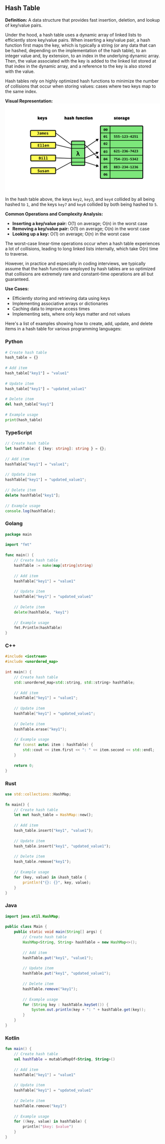 ## Hash Table

**Definition:**
A data structure that provides fast insertion, deletion, and lookup of key/value pairs.

Under the hood, a hash table uses a dynamic array of linked lists to efficiently store key/value pairs. When inserting a key/value pair, a hash function first maps the key, which is typically a string (or any data that can be hashed, depending on the implementation of the hash table), to an integer value and, by extension, to an index in the underlying dynamic array. Then, the value associated with the key is added to the linked list stored at that index in the dynamic array, and a reference to the key is also stored with the value.

Hash tables rely on highly optimized hash functions to minimize the number of collisions that occur when storing values: cases where two keys map to the same index.

**Visual Representation:**
![hash table](../assets/hash-table.png)

In the hash table above, the keys `key2`, `key3`, and `key4` collided by all being hashed to `1`, and the keys `key7` and `key8` collided by both being hashed to `5`.

**Common Operations and Complexity Analysis:**

- **Inserting a key/value pair:** O(1) on average; O(n) in the worst case
- **Removing a key/value pair:** O(1) on average; O(n) in the worst case
- **Looking up a key:** O(1) on average; O(n) in the worst case

The worst-case linear-time operations occur when a hash table experiences a lot of collisions, leading to long linked lists internally, which take O(n) time to traverse.

However, in practice and especially in coding interviews, we typically assume that the hash functions employed by hash tables are so optimized that collisions are extremely rare and constant-time operations are all but guaranteed.

**Use Cases:**

- Efficiently storing and retrieving data using keys
- Implementing associative arrays or dictionaries
- Caching data to improve access times
- Implementing sets, where only keys matter and not values



Here's a list of examples showing how to create, add, update, and delete items in a hash table for various programming languages:

### Python

```python
# Create hash table
hash_table = {}

# Add item
hash_table["key1"] = "value1"

# Update item
hash_table["key1"] = "updated_value1"

# Delete item
del hash_table["key1"]

# Example usage
print(hash_table)
```

### TypeScript

```typescript
// Create hash table
let hashTable: { [key: string]: string } = {};

// Add item
hashTable["key1"] = "value1";

// Update item
hashTable["key1"] = "updated_value1";

// Delete item
delete hashTable["key1"];

// Example usage
console.log(hashTable);
```

### Golang

```go
package main

import "fmt"

func main() {
    // Create hash table
    hashTable := make(map[string]string)

    // Add item
    hashTable["key1"] = "value1"

    // Update item
    hashTable["key1"] = "updated_value1"

    // Delete item
    delete(hashTable, "key1")

    // Example usage
    fmt.Println(hashTable)
}
```

### C++

```cpp
#include <iostream>
#include <unordered_map>

int main() {
    // Create hash table
    std::unordered_map<std::string, std::string> hashTable;

    // Add item
    hashTable["key1"] = "value1";

    // Update item
    hashTable["key1"] = "updated_value1";

    // Delete item
    hashTable.erase("key1");

    // Example usage
    for (const auto& item : hashTable) {
        std::cout << item.first << ": " << item.second << std::endl;
    }

    return 0;
}
```

### Rust

```rust
use std::collections::HashMap;

fn main() {
    // Create hash table
    let mut hash_table = HashMap::new();

    // Add item
    hash_table.insert("key1", "value1");

    // Update item
    hash_table.insert("key1", "updated_value1");

    // Delete item
    hash_table.remove("key1");

    // Example usage
    for (key, value) in &hash_table {
        println!("{}: {}", key, value);
    }
}
```

### Java

```java
import java.util.HashMap;

public class Main {
    public static void main(String[] args) {
        // Create hash table
        HashMap<String, String> hashTable = new HashMap<>();

        // Add item
        hashTable.put("key1", "value1");

        // Update item
        hashTable.put("key1", "updated_value1");

        // Delete item
        hashTable.remove("key1");

        // Example usage
        for (String key : hashTable.keySet()) {
            System.out.println(key + ": " + hashTable.get(key));
        }
    }
}
```

### Kotlin

```kotlin
fun main() {
    // Create hash table
    val hashTable = mutableMapOf<String, String>()

    // Add item
    hashTable["key1"] = "value1"

    // Update item
    hashTable["key1"] = "updated_value1"

    // Delete item
    hashTable.remove("key1")

    // Example usage
    for ((key, value) in hashTable) {
        println("$key: $value")
    }
}
```




